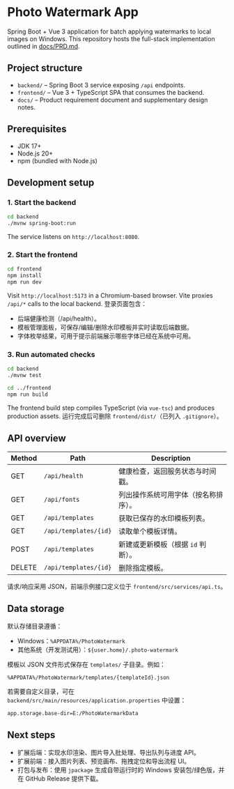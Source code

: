 # Photo Watermark App

Spring Boot + Vue 3 application for batch applying watermarks to local images on Windows. This repository hosts the full-stack implementation outlined in [docs/PRD.md](docs/PRD.md).

## Project structure

- `backend/` – Spring Boot 3 service exposing `/api` endpoints.
- `frontend/` – Vue 3 + TypeScript SPA that consumes the backend.
- `docs/` – Product requirement document and supplementary design notes.

## Prerequisites

- JDK 17+
- Node.js 20+
- npm (bundled with Node.js)

## Development setup

### 1. Start the backend

```bash
cd backend
./mvnw spring-boot:run
```

The service listens on `http://localhost:8080`.

### 2. Start the frontend

```bash
cd frontend
npm install
npm run dev
```

Visit `http://localhost:5173` in a Chromium-based browser. Vite proxies `/api/*` calls to the local backend. 登录页面包含：

- 后端健康检测（/api/health）。
- 模板管理面板，可保存/编辑/删除水印模板并实时读取后端数据。
- 字体枚举结果，可用于提示前端展示哪些字体已经在系统中可用。

### 3. Run automated checks

```bash
cd backend
./mvnw test

cd ../frontend
npm run build
```

The frontend build step compiles TypeScript (via `vue-tsc`) and produces production assets. 运行完成后可删除 `frontend/dist/`（已列入 `.gitignore`）。

## API overview

| Method | Path                   | Description                       |
| ------ | ---------------------- | --------------------------------- |
| GET    | `/api/health`          | 健康检查，返回服务状态与时间戳。
| GET    | `/api/fonts`           | 列出操作系统可用字体（按名称排序）。
| GET    | `/api/templates`       | 获取已保存的水印模板列表。
| GET    | `/api/templates/{id}`  | 读取单个模板详情。                |
| POST   | `/api/templates`       | 新建或更新模板（根据 `id` 判断）。|
| DELETE | `/api/templates/{id}`  | 删除指定模板。                    |

请求/响应采用 JSON，前端示例接口定义位于 `frontend/src/services/api.ts`。

## Data storage

默认存储目录遵循：

- Windows：`%APPDATA%/PhotoWatermark`
- 其他系统（开发测试用）：`${user.home}/.photo-watermark`

模板以 JSON 文件形式保存在 `templates/` 子目录。例如：

```
%APPDATA%/PhotoWatermark/templates/{templateId}.json
```

若需要自定义目录，可在 `backend/src/main/resources/application.properties` 中设置：

```
app.storage.base-dir=E:/PhotoWatermarkData
```

## Next steps

- 扩展后端：实现水印渲染、图片导入批处理、导出队列与进度 API。
- 扩展前端：接入图片列表、预览画布、拖拽定位和导出流程 UI。
- 打包与发布：使用 `jpackage` 生成自带运行时的 Windows 安装包/绿色版，并在 GitHub Release 提供下载。
